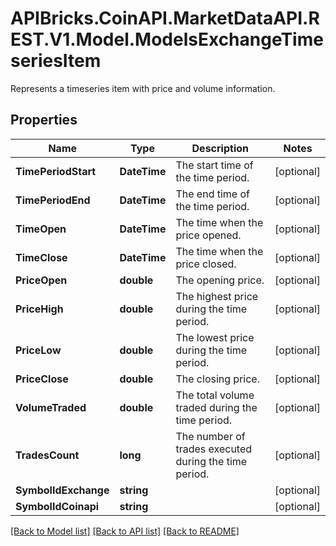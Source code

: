 # APIBricks.CoinAPI.MarketDataAPI.REST.V1.Model.ModelsExchangeTimeseriesItem
Represents a timeseries item with price and volume information.

## Properties

Name | Type | Description | Notes
------------ | ------------- | ------------- | -------------
**TimePeriodStart** | **DateTime** | The start time of the time period. | [optional] 
**TimePeriodEnd** | **DateTime** | The end time of the time period. | [optional] 
**TimeOpen** | **DateTime** | The time when the price opened. | [optional] 
**TimeClose** | **DateTime** | The time when the price closed. | [optional] 
**PriceOpen** | **double** | The opening price. | [optional] 
**PriceHigh** | **double** | The highest price during the time period. | [optional] 
**PriceLow** | **double** | The lowest price during the time period. | [optional] 
**PriceClose** | **double** | The closing price. | [optional] 
**VolumeTraded** | **double** | The total volume traded during the time period. | [optional] 
**TradesCount** | **long** | The number of trades executed during the time period. | [optional] 
**SymbolIdExchange** | **string** |  | [optional] 
**SymbolIdCoinapi** | **string** |  | [optional] 

[[Back to Model list]](../../README.md#documentation-for-models) [[Back to API list]](../../README.md#documentation-for-api-endpoints) [[Back to README]](../../README.md)

